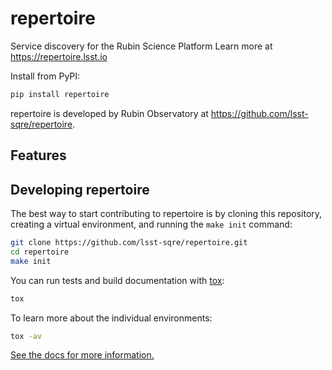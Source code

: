 # repertoire

Service discovery for the Rubin Science Platform
Learn more at https://repertoire.lsst.io

Install from PyPI:

```sh
pip install repertoire
```

repertoire is developed by Rubin Observatory at https://github.com/lsst-sqre/repertoire.

## Features

<!-- A bullet list with things that this package does -->

## Developing repertoire

The best way to start contributing to repertoire is by cloning this repository, creating a virtual environment, and running the `make init` command:

```sh
git clone https://github.com/lsst-sqre/repertoire.git
cd repertoire
make init
```

You can run tests and build documentation with [tox](https://tox.wiki/en/latest/):

```sh
tox
```

To learn more about the individual environments:

```sh
tox -av
```

[See the docs for more information.](https://repertoire.lsst.io/dev/development.html)
